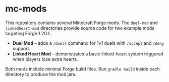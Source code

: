 # mc-mods

This repository contains several Minecraft Forge mods. The `duel-mod` and `linkedheart-mod` directories provide source code for two example mods targeting Forge 1.20.1.

* **Duel Mod** – adds a `/duell` command for 1v1 duels with `/accept` and `/deny` support.
* **Linked Heart Mod** – demonstrates a basic linked-heart system triggered when players lose extra hearts.

Both mods include minimal Forge build files. Run `gradle build` inside each directory to produce the mod jars.
